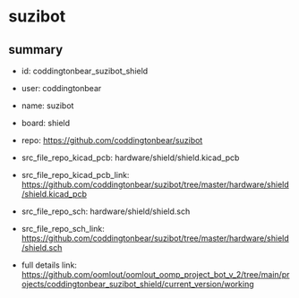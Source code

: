 # suzibot
 
## summary 
* id: coddingtonbear_suzibot_shield
* user: coddingtonbear
* name: suzibot
* board: shield
* repo: https://github.com/coddingtonbear/suzibot
* src_file_repo_kicad_pcb: hardware/shield/shield.kicad_pcb
* src_file_repo_kicad_pcb_link: https://github.com/coddingtonbear/suzibot/tree/master/hardware/shield/shield.kicad_pcb


* src_file_repo_sch: hardware/shield/shield.sch
* src_file_repo_sch_link: https://github.com/coddingtonbear/suzibot/tree/master/hardware/shield/shield.sch
* full details link: https://github.com/oomlout/oomlout_oomp_project_bot_v_2/tree/main/projects/coddingtonbear_suzibot_shield/current_version/working  







